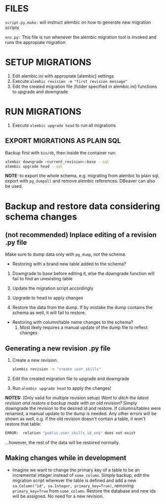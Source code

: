 # FILES

``script.py.mako:``
will instruct alembic on how to generate new migration scripts

``env.py:``
This file is run whenever the alembic migration tool is invoked and runs the appropiate migration

# SETUP MIGRATIONS

1. Edit alembic.ini with appropiate [alembic] settings
2. Execute `alembic revision -m "first revision message"`
3. Edit the created migration file (folder specified in alembic.ini) functions to upgrade and downgrade

# RUN MIGRATIONS

1. Execute `alembic upgrade head` to run all migrations

## EXPORT MIGRATIONS AS PLAIN SQL

Backup first with ``bin/db``, then inside the container run:

```bash
alembic downgrade <current_revision>:base --sql
alembic upgrade head --sql
```

**NOTE**: to export the whole schema, e.g. migrating from alembic to plain sql, export with ``pg_dumpall`` and remove alembic references. DBeaver can also be used.

# Backup and restore data considering schema changes

## (not recommended) Inplace editing of a revision .py file

Make sure to dump data only with ``pg_dump``, not the schema.

- Restoring with a brand new table added to the schema?

 1. Downgrade to base before editing it, else the downgrade function will fail to find an unexisting table

 2. Update the migration script accordingly
 3. Upgrade to head to apply changes
 4. Restore the data from the dump. If by mistake the dump contains the schema as well, it will fail to restore.

- Restoring with column/table name changes to the schema?
   1. Most likely requires a manual update of the dump file to reflect changes

## Generating a new revision .py file

1. Create a new revision.

    ```bash
    alembic revision -m "create user_skills"
    ```

2. Edit the created migration file to upgrade and downgrade
3. Run `alembic upgrade head` to apply the changes!

**NOTES:** (Only valid for multiple revision setup)
_Want to ditch the latest revision and restore a backup made with an old revision?_
Simply downgrade the revision to the desired id and restore.
If columns/tables were renamed, a manual update to the dump is needed.
Any other errors will be shown as well, e.g. if the old revision doesn't contain a table, it won't restore that table:

```bash
ERROR:  relation "public.user_skills_id_seq" does not exist
```

...however, the rest of the data will be restored normally.

## Making changes while in development

- Imagine we want to change the primary key of a table to be an incremental integer instead of `some_column`. Simply backup, edit the migration script wherever the table is defined and add a new ``sa.Column("id", sa.Integer, primary_key=True)``, removing ``primary_key=True`` from `some_column`.
Restore the database and new ids will be assigned. No need for a new revision.
